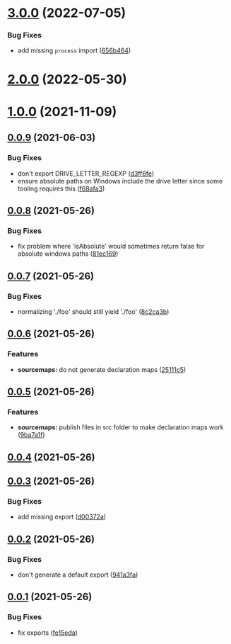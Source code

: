 # [3.0.0](https://github.com/frida/gumjs-crosspath/compare/v2.0.0...v3.0.0) (2022-07-05)


### Bug Fixes

* add missing `process` import ([656b464](https://github.com/frida/gumjs-crosspath/commit/656b464f2f8893c677fcbd0dd7b726dfbd39b294))



# [2.0.0](https://github.com/frida/gumjs-crosspath/compare/v1.0.0...v2.0.0) (2022-05-30)



# [1.0.0](https://github.com/frida/gumjs-crosspath/compare/v0.0.9...v1.0.0) (2021-11-09)



## [0.0.9](https://github.com/frida/gumjs-crosspath/compare/v0.0.8...v0.0.9) (2021-06-03)


### Bug Fixes

* don't export DRIVE_LETTER_REGEXP ([d3ff6fe](https://github.com/frida/gumjs-crosspath/commit/d3ff6fe30a0a333ef1dba5260b7a109a146a6dd4))
* ensure absolute paths on Windows include the drive letter since some tooling requires this ([f68afa3](https://github.com/frida/gumjs-crosspath/commit/f68afa312bf1c18b2f62c1db0fd293555bd1711d))



## [0.0.8](https://github.com/frida/gumjs-crosspath/compare/v0.0.7...v0.0.8) (2021-05-26)


### Bug Fixes

* fix problem where 'isAbsolute' would sometimes return false for absolute windows paths ([81ec169](https://github.com/frida/gumjs-crosspath/commit/81ec169b791602454cdaaa53cb3f88a84fedb35b))



## [0.0.7](https://github.com/frida/gumjs-crosspath/compare/v0.0.6...v0.0.7) (2021-05-26)


### Bug Fixes

* normalizing './foo' should still yield './foo' ([8c2ca3b](https://github.com/frida/gumjs-crosspath/commit/8c2ca3bcd2e051468165ff88d168b1d80aacfb1e))



## [0.0.6](https://github.com/frida/gumjs-crosspath/compare/v0.0.5...v0.0.6) (2021-05-26)


### Features

* **sourcemaps:** do not generate declaration maps ([25111c5](https://github.com/frida/gumjs-crosspath/commit/25111c5736ece00ffaa907e5b6e48606d2eae03d))



## [0.0.5](https://github.com/frida/gumjs-crosspath/compare/v0.0.4...v0.0.5) (2021-05-26)


### Features

* **sourcemaps:** publish files in src folder to make declaration maps work ([9ba7a1f](https://github.com/frida/gumjs-crosspath/commit/9ba7a1f5d200b10914f99550152b7b743ee3030c))



## [0.0.4](https://github.com/frida/gumjs-crosspath/compare/v0.0.3...v0.0.4) (2021-05-26)



## [0.0.3](https://github.com/frida/gumjs-crosspath/compare/v0.0.2...v0.0.3) (2021-05-26)


### Bug Fixes

* add missing export ([d00372a](https://github.com/frida/gumjs-crosspath/commit/d00372aab67b1aa1faf12383284f88049c2d7f96))



## [0.0.2](https://github.com/frida/gumjs-crosspath/compare/v0.0.1...v0.0.2) (2021-05-26)


### Bug Fixes

* don't generate a default export ([941a3fa](https://github.com/frida/gumjs-crosspath/commit/941a3fa6f0a4b9e6dc70ea0f0e7b6ae94bddcc7a))



## [0.0.1](https://github.com/frida/gumjs-crosspath/compare/fe15edabe85cf3a2e226750782276be37e7fb179...v0.0.1) (2021-05-26)


### Bug Fixes

* fix exports ([fe15eda](https://github.com/frida/gumjs-crosspath/commit/fe15edabe85cf3a2e226750782276be37e7fb179))



